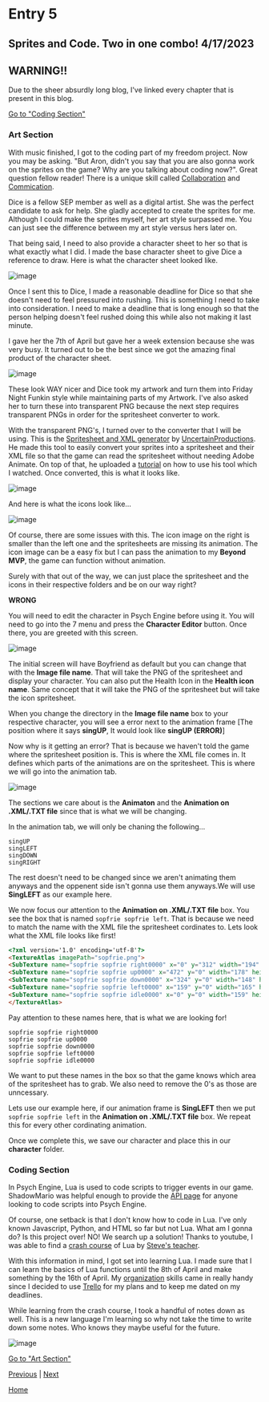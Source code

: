 # Entry 5
## Sprites and Code. Two in one combo! 4/17/2023

## WARNING!!

Due to the sheer absurdly long blog, I've linked every chapter that is present in this blog.

[Go to "Coding Section"](https://github.com/aronl9810/sep11-freedom-project/blob/main/entries/entry05.md#coding-section)

### Art Section
With music finished, I got to the coding part of my freedom project. Now you may be asking. "But Aron, didn't you say that you are also gonna work on the sprites on the game? Why are you talking about coding now?". Great question fellow reader! There is a unique skill called [Collaboration](https://hstatsep.github.io/students/#skills) and [Commication](https://hstatsep.github.io/students/#skills). 

Dice is a fellow SEP member as well as a digital artist. She was the perfect candidate to ask for help. She gladly accepted to create the sprites for me. Although I could make the sprites myself, her art style surpassed me. You can just see the difference between my art style versus hers later on.

That being said, I need to also provide a character sheet to her so that is what exactly what I did. I made the base character sheet to give Dice a reference to draw. Here is what the character sheet looked like.

![image](../img/FreedomProject-1c.png)

Once I sent this to Dice, I made a reasonable deadline for Dice so that she doesn't need to feel pressured into rushing. This is something I need to take into consideration. I need to make a deadline that is long enough so that the person helping doesn't feel rushed doing this while also not making it last minute. 

I gave her the 7th of April but gave her a week extension because she was very busy. It turned out to be the best since we got the amazing final product of the character sheet.

![image](../img/FreedomProject-2c.jpg)

These look WAY nicer and Dice took my artwork and turn them into Friday Night Funkin style while maintaining parts of my Artwork. I've also asked her to turn these into transparent PNG because the next step requires transparent PNGs in order for the spritesheet converter to work. 

With the transparent PNG's, I turned over to the converter that I will be using. This is the [Spritesheet and XML generator](https://gamebanana.com/tools/7136) by [UncertainProductions](https://gamebanana.com/members/1895791). He made this tool to easily convert your sprites into a spritesheet and their XML file so that the game can read the spritesheet without needing Adobe Animate. On top of that, he uploaded a [tutorial](https://youtu.be/lcxpa7Gc3i0) on how to use his tool which I watched. Once converted, this is what it looks like.

![image](../img/FreedomProject-3c.png)

And here is what the icons look like...

![image](../img/FreedomProject-4c.png)

Of course, there are some issues with this. The icon image on the right is smaller than the left one and the spritesheets are missing its animation. The icon image can be a easy fix but I can pass the animation to my **Beyond MVP**, the game can function without animation. 

Surely with that out of the way, we can just place the spritesheet and the icons in their respective folders and be on our way right?

**WRONG**

You will need to edit the character in Psych Engine before using it. You will need to go into the 7 menu and press the **Character Editor** button. Once there, you are greeted with this screen.

![image](../img/FreedomProject-5c.png)

The initial screen will have Boyfriend as default but you can change that with the **Image file name**. That will take the PNG of the spritesheet and display your character. You can also put the Health Icon in the **Health icon name**. Same concept that it will take the PNG of the spritesheet but will take the icon spritesheet. 

When you change the directory in the **Image file name** box to your respective character, you will see a error next to the animation frame [The position where it says **singUP**, It would look like **singUP (ERROR)**]

Now why is it getting an error? That is because we haven't told the game where the spritesheet position is. This is where the XML file comes in. It defines which parts of the animations are on the spritesheet. This is where we will go into the animation tab.

![image](../img/FreedomProject-6c.png)

The sections we care about is the **Animaton** and the **Animation on .XML/.TXT file** since that is what we will be changing.

In the animation tab, we will only be chaning the following...

```
singUP
singLEFT
singDOWN
singRIGHT
```

The rest doesn't need to be changed since we aren't animating them anyways and the oppenent side isn't gonna use them anyways.We will use **SingLEFT** as our example here.

We now focus our attention to the **Animation on .XML/.TXT file** box. You see the box that is named `sopfrie sopfrie left`. That is because we need to match the name with the XML file the spritesheet cordinates to. Lets look what the XML file looks like first!

```html
<?xml version='1.0' encoding='utf-8'?>
<TextureAtlas imagePath="sopfrie.png">
<SubTexture name="sopfrie sopfrie right0000" x="0" y="312" width="194" height="277" frameX="-44" frameY="-46" frameWidth="367" frameHeight="387" />
<SubTexture name="sopfrie sopfrie up0000" x="472" y="0" width="178" height="295" frameX="-38" frameY="-66" frameWidth="263" frameHeight="427" />
<SubTexture name="sopfrie sopfrie down0000" x="324" y="0" width="148" height="303" frameX="-31" frameY="-48" frameWidth="224" frameHeight="441" />
<SubTexture name="sopfrie sopfrie left0000" x="159" y="0" width="165" height="306" frameX="-67" frameY="-97" frameWidth="310" frameHeight="491" />
<SubTexture name="sopfrie sopfrie idle0000" x="0" y="0" width="159" height="312" frameX="-68" frameY="-135" frameWidth="301" frameHeight="560" />
</TextureAtlas>
```

Pay attention to these names here, that is what we are looking for!

```
sopfrie sopfrie right0000
sopfrie sopfrie up0000
sopfrie sopfrie down0000
sopfrie sopfrie left0000
sopfrie sopfrie idle0000
```

We want to put these names in the box so that the game knows which area of the spritesheet has to grab. We also need to remove the 0's as those are unncessary.

Lets use our example here, if our animation frame is **SingLEFT** then we put `sopfrie sopfrie left` in the **Animation on .XML/.TXT file** box. We repeat this for every other cordinating animation. 

Once we complete this, we save our character and place this in our **character** folder. 

### Coding Section

In Psych Engine, Lua is used to code scripts to trigger events in our game. ShadowMario was helpful enough to provide the [API page](https://github.com/ShadowMario/FNF-PsychEngine/wiki/Lua-Script-API) for anyone looking to code scripts into Psych Engine. 

Of course, one setback is that I don't know how to code in Lua. I've only known Javascript, Python, and HTML so far but not Lua. What am I gonna do? Is this project over! NO! We search up a solution! Thanks to youtube, I was able to find a [crash course](https://youtu.be/1srFmjt1Ib0) of Lua by [Steve's teacher](https://www.youtube.com/@Stevesteacher). 

With this information in mind, I got set into learning Lua. I made sure that I can learn the basics of Lua functions until the 8th of April and make something by the 16th of April. My [organization](https://hstatsep.github.io/students/#skills) skills came in really handy since I decided to use [Trello](https://trello.com) for my plans and to keep me dated on my deadlines. 

While learning from the crash course, I took a handful of notes down as well. This is a new language I'm learning so why not take the time to write down some notes. Who knows they maybe useful for the future.

![image](../img/FreedomProject-7c.png)

[Go to "Art Section"](https://github.com/aronl9810/sep11-freedom-project/blob/main/entries/entry05.md#art-section)

[Previous](entry04.md) | [Next](entry06.md)

[Home](../README.md)